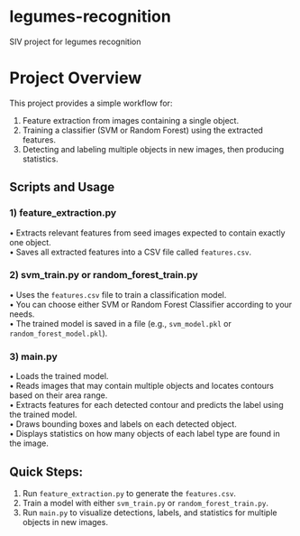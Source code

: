 # legumes-recognition
SIV project for legumes recognition

# Project Overview
This project provides a simple workflow for:
1. Feature extraction from images containing a single object.
2. Training a classifier (SVM or Random Forest) using the extracted features.
3. Detecting and labeling multiple objects in new images, then producing statistics.

## Scripts and Usage

### 1) feature_extraction.py
• Extracts relevant features from seed images expected to contain exactly one object.  
• Saves all extracted features into a CSV file called `features.csv`.

### 2) svm_train.py or random_forest_train.py
• Uses the `features.csv` file to train a classification model.  
• You can choose either SVM or Random Forest Classifier according to your needs.  
• The trained model is saved in a file (e.g., `svm_model.pkl` or `random_forest_model.pkl`).

### 3) main.py
• Loads the trained model.  
• Reads images that may contain multiple objects and locates contours based on their area range.  
• Extracts features for each detected contour and predicts the label using the trained model.  
• Draws bounding boxes and labels on each detected object.  
• Displays statistics on how many objects of each label type are found in the image.

## Quick Steps:
1. Run `feature_extraction.py` to generate the `features.csv`.  
2. Train a model with either `svm_train.py` or `random_forest_train.py`.  
3. Run `main.py` to visualize detections, labels, and statistics for multiple objects in new images.
